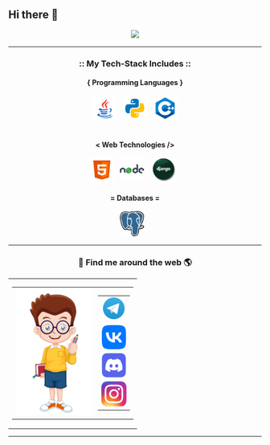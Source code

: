 ## Hi there 👋

<!--<a href="https://t.me/uzi_smuzi"><img alt="Static Badge" src="https://img.shields.io/badge/uzi_smuzi-blue?style=for-the-badge&logo=telegram&logoColor=white"></a> 
<a href="https://vk.com/uzi_smuzii"><img alt="Static Badge" src="https://img.shields.io/badge/vk-%23309fee?style=for-the-badge&logo=vk&logoColor=white"></a>-->

<p align="center">
  <img src="https://github.com/ShlenkinVV/ShlenkinVV/blob/main/Gosling.gif"  width=350>
</p>

<!-- <img alt="Static Badge" src="https://img.shields.io/badge/python-blue?style=plastic&logo=python&logoColor=white" width=100> -->
<hr>
<h3 align="center"> :: My Tech-Stack Includes :: </h3>

<h4 align='center'>{ Programming Languages }</h4>
<p align='center'>
  <img src="./resources/java.png" />&nbsp;&nbsp;
   <img src="./resources/python.png" />&nbsp;&nbsp;
  <img src="./resources/c%2B%2B.png" /> <br> <br>
</p>

<h4 align='center'>< Web Technologies /></h4>
<p align='center'>
  <img src="./resources/html-5.png" />&nbsp;&nbsp;
  <img src="./resources/nodejs.png" />&nbsp;&nbsp;&nbsp;
    <img src="./resources/django-badge.png" width="48px"/>&nbsp;&nbsp;
</p>

<h4 align='center'>= Databases =</h4>
<p align='center'>
  <img src="./resources/postgres.png" width="48px"/>&nbsp;&nbsp;&nbsp; 
</p>
<hr>
  
<h3 align="center">🔎 Find me around the web 🌎</h3>
<table align="center" width="100%">
  <tr>
    <td align="center">
      <table align="center" width="100%">
        <tr>
          <td align="center">
            <img width="150" height="250" src="./resources/boy.png">
          </td>
          <td align="center">
            <table align="center" width="100%">
              <tr>
                <td align="center">
                  <a href="https://t.me/uzi_smuzi"> <img src="./resources/Telegram.png" width="48px"/> </a>
                </td>
              </tr>
              <tr>
                <td align="center">
                  <a href="https://vk.com/uzi_smuzii"> <img src="./resources/VK.png" width="48px"/> </a>
                </td>
              </tr>
              <tr>
                <td align="center">
                  <a href="https://discordapp.com/users/335798095998615552""> <img src="./resources/discord_.png" width="48px"/> </a>
                </td>
              </tr>
              <tr>
                <td align="center">
                  <a href="https://www.instagram.com/vo_one"> <img src="./resources/instagram.png" width="50px"/> </a>
                </td>
              </tr>
            </table>
          </td>
        </tr>
      </table>
<!--     </td>
     <td align="center">
      <img width="350" height="250" src="./resources/code.gif">
    </td>  -->
  </tr>
</table>
<hr>
<!-- <img alt="Static Badge" src="https://img.shields.io/badge/node.js-6DA55F?style=for-the-badge&logo=node.js&logoColor=white"> -->
<!--
**ShlenkinVV/ShlenkinVV** is a ✨ _special_ ✨ repository because its `README.md` (this file) appears on your GitHub profile.
<!--
Here are some ideas to get you started:

- 🔭 I’m currently working on ...
- 🌱 I’m currently learning ...
- 👯 I’m looking to collaborate on ...
- 🤔 I’m looking for help with ...
- 💬 Ask me about ...
- 📫 How to reach me: ...
- 😄 Pronouns: ...
- ⚡ Fun fact: ...
-->
